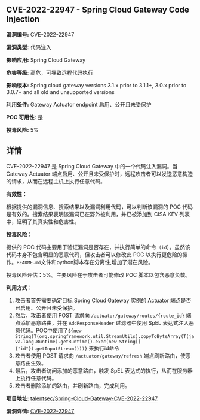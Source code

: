 ## CVE-2022-22947 - Spring Cloud Gateway Code Injection

**漏洞编号:** CVE-2022-22947

**漏洞类型:** 代码注入

**影响应用:** Spring Cloud Gateway

**危害等级:** 高危，可导致远程代码执行

**影响版本:** Spring cloud gateway versions 3.1.x prior to 3.1.1+, 3.0.x prior to 3.0.7+ and all old and unsupported versions

**利用条件:** Gateway Actuator endpoint 启用、公开且未受保护

**POC 可用性:** 是

**投毒风险:** 5%

## 详情

CVE-2022-22947 是 Spring Cloud Gateway 中的一个代码注入漏洞。当 Gateway Actuator 端点启用、公开且未受保护时，远程攻击者可以发送恶意构造的请求，从而在远程主机上执行任意代码。

**有效性：**

根据提供的漏洞信息、搜索结果以及漏洞利用代码，可以判断该漏洞的 POC 代码是有效的。搜索结果表明该漏洞已在野外被利用，并已被添加到 CISA KEV 列表中，证明了其真实性和危害性。

**投毒风险：**

提供的 POC 代码主要用于验证漏洞是否存在，并执行简单的命令（`id`）。虽然该代码本身不包含明显的恶意代码，但攻击者可以修改此 POC 以执行更危险的操作。`README.md`文件和python脚本存在分离性,增加了潜在风险。

投毒风险评估：5%。主要风险在于攻击者可能修改 POC 脚本以包含恶意负载。

**利用方式：**

1.  攻击者首先需要确定目标 Spring Cloud Gateway 实例的 Actuator 端点是否已启用、公开且未受保护。
2.  然后，攻击者使用 POST 请求向 `/actuator/gateway/routes/{route_id}` 端点添加恶意路由，并在 `AddResponseHeader` 过滤器中使用 SpEL 表达式注入恶意代码。POC中使用了`${new String(T(org.springframework.util.StreamUtils).copyToByteArray(T(java.lang.Runtime).getRuntime().exec(new String[]{"id"}).getInputStream()))}` 来执行id命令
3.  攻击者使用 POST 请求向 `/actuator/gateway/refresh` 端点刷新路由，使恶意路由生效。
4.  最后，攻击者访问添加的恶意路由，触发 SpEL 表达式的执行，从而在服务器上执行任意代码。
5.  攻击者删除添加的路由，并刷新路由，完成利用。


**项目地址:** [talentsec/Spring-Cloud-Gateway-CVE-2022-22947](https://github.com/talentsec/Spring-Cloud-Gateway-CVE-2022-22947)

**漏洞详情:** [CVE-2022-22947](https://nvd.nist.gov/vuln/detail/CVE-2022-22947)